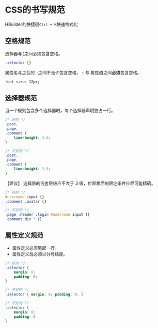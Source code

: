 # CSS的书写规范

HBuilder的快捷键`Ctrl + K`快速格式化

## 空格规范

选择器与`{`之间必须包含空格。

```css
.selector {}
```

属性名与之后的 `:`之间不允许包含空格， `:` 与 属性值之间**必须**包含空格。

```css
font-size: 12px;
```

## 选择器规范

当一个规则包含多个选择器时，每个选择器声明独占一行。

```css
/* 好的 */ 
.post, 
.page, 
.comment { 
    line-height: 1.5; 
}

/* 不好的 */ 
.post, 
.page, 
.comment { 
    line-height: 1.5; 
}
```

【建议】 选择器的嵌套层级应不大于 3 级，位置靠后的限定条件应尽可能精确。

```css
/* 好的 */ 
#username input {} 
.comment .avatar {} 

/* 不好的 */ 
.page .header .login #username input {} 
.comment div * {}
```

## 属性定义规范

- 属性定义必须另起一行。
- 属性定义后必须以分号结尾。

```css
/* 好的 */ 
.selector { 
    margin: 0; 
    padding: 0; 
}

/* 不好的 */ 
.selector { margin: 0; padding: 0; }

/* 不好的 */ 
.selector { 
    margin: 0;
    padding: 0
}
```

